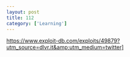 ```yaml
---
layout: post
title: 112
category: ['Learning']
---
```


https://www.exploit-db.com/exploits/49879?utm_source=dlvr.it&amp;utm_medium=twitter]


